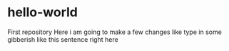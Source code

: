 # hello-world
First repository
Here i am going to make a few changes like type in some gibberish like this sentence right here
